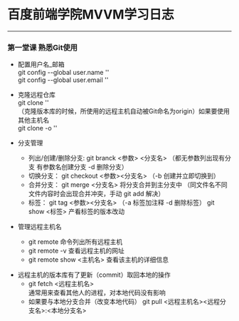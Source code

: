 # 百度前端学院MVVM学习日志
***
### 第一堂课 熟悉Git使用
* 配置用户名_邮箱 <br>
    git config --global user.name '' <br>
    git config --global user.email ''

* 克隆远程仓库 <br>
    git clone '' <br>
    （克隆版本库的时候，所使用的远程主机自动被Git命名为origin）如果要使用其他主机名<br> 
    git clone -o ''

* 分支管理 <br>
    * 列出/创建/删除分支: git branck <参数> <分支名>
    （都无参数列出现有分支 有参数名创建分支 -d 删除分支）
    * 切换分支： git checkout <参数><分支名> （-b 创建并立即切换到）
    * 合并分支： git merge <分支名> 将分支合并到主分支中
    （同文件名不同文件内容时会出现合并冲突，手动 git add 解决）
    * 标签： git tag <参数><分支名> （-a 标签加注释 -d 删除标签）
    git show <标签> 产看标签的版本改动

* 管理远程主机名
    * git remote 命令列出所有远程主机
    * git remote -v 查看远程主机的网址
    * git remote show <主机名> 查看该主机的详细信息

+ 远程主机的版本库有了更新（commit）取回本地的操作
    * git fetch <远程主机名> <br>
    通常用来查看其他人的进程，对本地代码没有影响 <br>
    * 如果要与本地分支合并（改变本地代码）
    git pull <远程主机名><远程分支名>:<本地分支名>